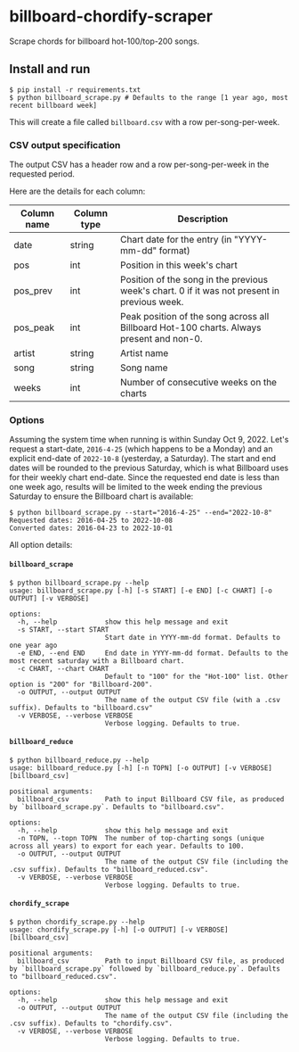 # billboard-chordify-scraper

Scrape chords for billboard hot-100/top-200 songs.

## Install and run

```shell
$ pip install -r requirements.txt
$ python billboard_scrape.py # Defaults to the range [1 year ago, most recent billboard week]
```

This will create a file called `billboard.csv` with a row per-song-per-week.

### CSV output specification

The output CSV has a header row and a row per-song-per-week in the requested period.

Here are the details for each column:

Column name | Column type | Description
------------- | ------------- | -------------
date  | string | Chart date for the entry (in "YYYY-mm-dd" format)
pos  | int | Position in this week's chart
pos_prev  | int | Position of the song in the previous week's chart. 0 if it was not present in previous week.
pos_peak  | int | Peak position of the song across all Billboard Hot-100 charts. Always present and non-0.
artist  | string | Artist name
song  | string | Song name
weeks  | int | Number of consecutive weeks on the charts

### Options

Assuming the system time when running is within Sunday Oct 9, 2022.
Let's request a start-date, `2016-4-25` (which happens to be a Monday) and an explicit end-date of `2022-10-8` (yesterday, a Saturday).
The start and end dates will be rounded to the previous Saturday, which is what Billboard uses for their weekly chart end-date.
Since the requested end date is less than one week ago, results will be limited to the week ending the previous Saturday to ensure the Billboard chart is available:

```shell
$ python billboard_scrape.py --start="2016-4-25" --end="2022-10-8"
Requested dates: 2016-04-25 to 2022-10-08
Converted dates: 2016-04-23 to 2022-10-01
```

All option details:

#### `billboard_scrape`

```shell
$ python billboard_scrape.py --help
usage: billboard_scrape.py [-h] [-s START] [-e END] [-c CHART] [-o OUTPUT] [-v VERBOSE]

options:
  -h, --help            show this help message and exit
  -s START, --start START
                        Start date in YYYY-mm-dd format. Defaults to one year ago
  -e END, --end END     End date in YYYY-mm-dd format. Defaults to the most recent saturday with a Billboard chart.
  -c CHART, --chart CHART
                        Default to "100" for the "Hot-100" list. Other option is "200" for "Billboard-200".
  -o OUTPUT, --output OUTPUT
                        The name of the output CSV file (with a .csv suffix). Defaults to "billboard.csv"
  -v VERBOSE, --verbose VERBOSE
                        Verbose logging. Defaults to true.
```

#### `billboard_reduce`

```shell
$ python billboard_reduce.py --help
usage: billboard_reduce.py [-h] [-n TOPN] [-o OUTPUT] [-v VERBOSE] [billboard_csv]

positional arguments:
  billboard_csv         Path to input Billboard CSV file, as produced by `billboard_scrape.py`. Defaults to "billboard.csv".

options:
  -h, --help            show this help message and exit
  -n TOPN, --topn TOPN  The number of top-charting songs (unique across all years) to export for each year. Defaults to 100.
  -o OUTPUT, --output OUTPUT
                        The name of the output CSV file (including the .csv suffix). Defaults to "billboard_reduced.csv".
  -v VERBOSE, --verbose VERBOSE
                        Verbose logging. Defaults to true.
```

#### `chordify_scrape`

```shell
$ python chordify_scrape.py --help
usage: chordify_scrape.py [-h] [-o OUTPUT] [-v VERBOSE] [billboard_csv]

positional arguments:
  billboard_csv         Path to input Billboard CSV file, as produced by `billboard_scrape.py` followed by `billboard_reduce.py`. Defaults to "billboard_reduced.csv".

options:
  -h, --help            show this help message and exit
  -o OUTPUT, --output OUTPUT
                        The name of the output CSV file (including the .csv suffix). Defaults to "chordify.csv".
  -v VERBOSE, --verbose VERBOSE
                        Verbose logging. Defaults to true.
```
